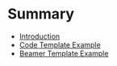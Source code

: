 # Summary

- [Introduction](intro.md)
- [Code Template Example](code_template_example.md)
- [Beamer Template Example](beamer_template_example.md)